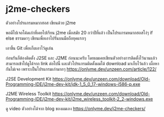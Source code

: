 # j2me-checkers
ตัวอย่างโปรแกรมหมากฮอส เขียนด้วย j2me

พอดีไปเจอโค้ดเก่าที่เคยไปเรียน j2me เมื่อสมัย 20 กว่าปีที่แล้ว
เป็นโปรแกรมหมากฮอสโง่ๆ if else ธรรมดาๆ เขียนเพื่อเอาไปรันบนมือถือยุคแรกๆ

เอาขึ้น Git เพื่อเก็บเอาไว้ดูเล่น

ก่อนรันก็ต้องติดตั้ง J2SE และ J2ME ก่อนนะครับ โดยผมเคยเขียนตัวอย่างการติดตั้งไว้นานแล้ว สามารถเข้าไปดูได้จาก link ต่อไปนี้ และตัวโปรแกรมติดตั้งผมได้ download มาเก็บไว้แล้ว เผื่อหากันไม่เจอ เพราะเป็นโปรแกรมเก่ามากๆ
https://onlyme.dev/unzeen.com/article/122/

J2SE Development Kit
https://onlyme.dev/unzeen.com/download/Old-Programming-IDE/j2me-dev-kit/jdk-1_5_0_17-windows-i586-p.exe

J2ME Wireless Toolkit
https://onlyme.dev/unzeen.com/download/Old-Programming-IDE/j2me-dev-kit/j2me_wireless_toolkit-2_2-windows.exe

ดู video ตัวอย่างได้จาก blog ของผมเอง https://onlyme.dev/j2me-checkers/
